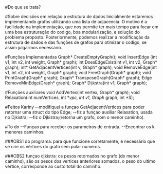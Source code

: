 #Do que se trata?

#Sobre decisões em relação a estrutura de dados
Inicialmente estaremos implementando grafos utilizando uma lista de adjacencia. O motivo é a facilidade na implementação, que nos permite ter mais tempo para focar em uma boa estruturação do codigo, boa modularização, e solução do problema proposto. Posteriormente, podemos realizar a modificação da estrutura de dados e das funções de grafos para otimizar o codigo, se assim julgarmos necessário.

#Funções Implementadas
Graph* CreateEmptyGraph();
void InsertEdge (int v1, int v2, int weight, Graph* graph);
int DoesEdgeExist(int v1, int v2, Graph* graph);
int* GetAdjacentVertices(int v, Graph* graph);
void RemoveEdge(int v1, int v2, int weight, Graph* graph);
void FreeGraph(Graph* graph);
void PrintGraph(Graph* graph);
Graph* TransposeGraph(Graph* graph);
Edge RemoveMinEdge(Graph* graph);
Graph* Dijkstra(int v1, Graph* graph);

#Funções auxiliares
void AddVertex(int vertex, Graph* graph);
void Relaxation(int numVertices, int **vpc, int v1, Graph* graph, int *S);

#Feitos Kariny
--modifiquei a funçao GetAdjacentVertices para poder retornar uma struct do tipo Edge;
--fiz a funçao auxiliar Relaxation, usada no Djkistra;
--fiz o Djkistra;(retorna um grafo, com o menor caminho).


#To do
--Funçao para receber os parametros de entrada.
--Encontrar os k menores caminhos.

###OBS1 do programa: para que funcione corretamente, é necessário que se crie os vértices do grafo sem pular numeros.

###OBS2 funçao djkistra: os pesos retornados no grafo (do menor caminho), são os pesos dos vertices anteriores somados. 
o peso do ultimo vértice, corresponde ao custo total do caminho.
